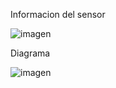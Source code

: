 Informacion del sensor

![imagen](https://user-images.githubusercontent.com/71404620/197466843-0880efc8-28c3-466d-9d2b-15805b4929c0.png)

Diagrama 



![imagen](https://user-images.githubusercontent.com/71404620/197468730-9d27fbe5-1601-4685-a97d-1be1617c64a3.png)
